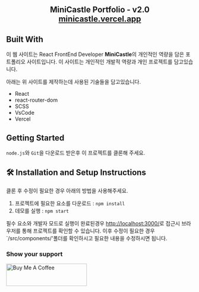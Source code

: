<h2 align="center">
   MiniCastle Portfolio - v2.0<br/>
   <a href="https://minicastle.vercel.app/" target="_blank">minicastle.vercel.app</a>
</h2>

## Built With
이 웹 사이트는 React FrontEnd Developer **MiniCastle**의 개인적인 역량을 담은 포트폴리오 사이트입니다.
이 사이트는 개인적인 개발적 역량과 개인 프로젝트를 담고있습니다.

아래는 위 사이트를 제작하는데 사용된 기술들을 담고있습니다.

- React
- react-router-dom
- SCSS
- VsCode
- Vercel

## Getting Started
`node.js`와 `Git`을 다운로드 받은후 이 프로젝트를 클론해 주세요.
## 🛠 Installation and Setup Instructions
클론 후 수정이 필요한 경우 아래의 방법을 사용해주세요.

1. 프로젝트에 필요한 요소를 다운로드 : `npm install`
2. 데모를 실행 : `npm start`

필수 요소와 개발자 모드로 실행이 완료된경우 [http://localhost:3000/](http://localhost:3000/)로 접근시 브라우저를 통해 프로젝트를 확인할 수 있습니다.
이후 수정이 필요한 경우 `/src/components/'폴더를 확인하시고
필요한 내용을 수정하시면 됩니다.

### Show your support
<a href="https://buymeacoffee.com/minicastlejeong" target="_blank">
   <img src="https://cdn.buymeacoffee.com/buttons/v2/default-green.png" alt="Buy Me A Coffee" height= "60px" width= "217px" >
</a>